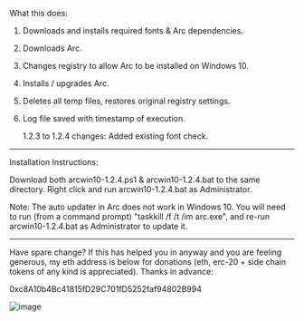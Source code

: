 What this does:

1. Downloads and installs required fonts & Arc dependencies.
2. Downloads Arc.
3. Changes registry to allow Arc to be installed on Windows 10.
4. Installs / upgrades Arc.
5. Deletes all temp files, restores original registry settings.
6. Log file saved with timestamp of execution.

   1.2.3 to 1.2.4 changes: Added existing font check.

------------------------------------------------------------------

Installation Instructions:

Download both arcwin10-1.2.4.ps1 & arcwin10-1.2.4.bat to the same directory. Right click and run arcwin10-1.2.4.bat as Administrator.

Note: The auto updater in Arc does not work in Windows 10. You will need to run (from a command prompt) "taskkill /f /t /im arc.exe", and re-run arcwin10-1.2.4.bat as Administrator to update it.

------------------------------------------------------------------

Have spare change? If this has helped you in anyway and you are feeling generous, my eth address is below for donations (eth, erc-20 + side chain tokens of any kind is appreciated). Thanks in advance:

0xc8A10b4Bc41815fD29C701fD5252faf94802B994

![image](https://github.com/devz3ro/Arc-Windows-10/assets/6265569/6c8b79e7-bc50-419c-a529-9fdea1b79cec)


